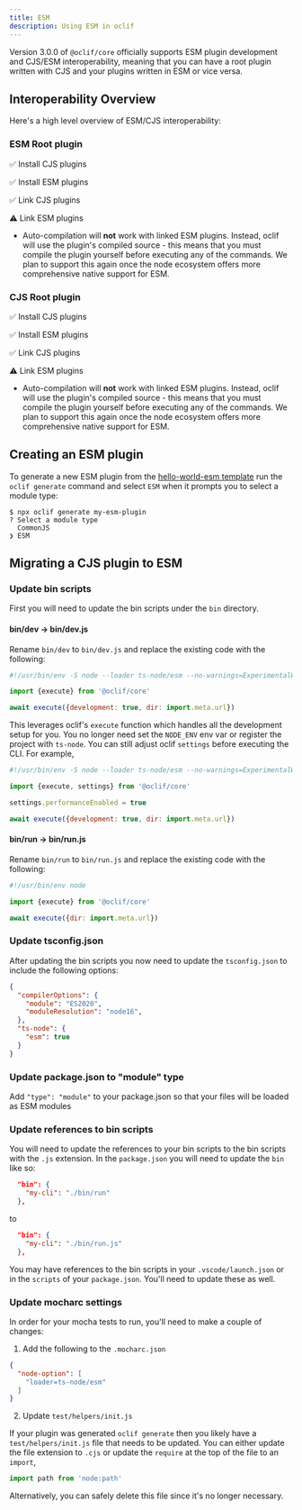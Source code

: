 ```yaml
---
title: ESM
description: Using ESM in oclif
---
```


Version 3.0.0 of `@oclif/core` officially supports ESM plugin development and CJS/ESM interoperability, meaning that you can have a root plugin written with CJS and your plugins written in ESM or vice versa.

## Interoperability Overview

Here's a high level overview of ESM/CJS interoperability:

### ESM Root plugin
✅ Install CJS plugins

✅ Install ESM plugins

✅ Link CJS plugins

⚠️ Link ESM plugins

  - Auto-compilation will **not** work with linked ESM plugins. Instead, oclif will use the plugin's compiled source - this means that you must compile the plugin yourself before executing any of the commands. We plan to support this again once the node ecosystem offers more comprehensive native support for ESM.

### CJS Root plugin
✅ Install CJS plugins

✅ Install ESM plugins

✅ Link CJS plugins

⚠️ Link ESM plugins

  - Auto-compilation will **not** work with linked ESM plugins. Instead, oclif will use the plugin's compiled source - this means that you must compile the plugin yourself before executing any of the commands. We plan to support this again once the node ecosystem offers more comprehensive native support for ESM.

## Creating an ESM plugin

To generate a new ESM plugin from the [hello-world-esm template](https://github.com/oclif/hello-world-esm) run the `oclif generate` command and select `ESM` when it prompts you to select a module type:

```
$ npx oclif generate my-esm-plugin
? Select a module type
  CommonJS
❯ ESM
```

## Migrating a CJS plugin to ESM

### Update bin scripts

First you will need to update the bin scripts under the `bin` directory.

#### bin/dev → bin/dev.js

Rename `bin/dev` to `bin/dev.js` and replace the existing code with the following:

```js
#!/usr/bin/env -S node --loader ts-node/esm --no-warnings=ExperimentalWarning

import {execute} from '@oclif/core'

await execute({development: true, dir: import.meta.url})
```

This leverages oclif's `execute` function which handles all the development setup for you. You no longer need set the `NODE_ENV` env var or register the project with `ts-node`. You can still adjust oclif `settings` before executing the CLI. For example,

```js
#!/usr/bin/env -S node --loader ts-node/esm --no-warnings=ExperimentalWarning

import {execute, settings} from '@oclif/core'

settings.performanceEnabled = true

await execute({development: true, dir: import.meta.url})
```


#### bin/run → bin/run.js

Rename `bin/run` to `bin/run.js` and replace the existing code with the following:

```js
#!/usr/bin/env node

import {execute} from '@oclif/core'

await execute({dir: import.meta.url})
```

### Update tsconfig.json

After updating the bin scripts you now need to update the `tsconfig.json` to include the following options:

```json
{
  "compilerOptions": {
    "module": "ES2020",
    "moduleResolution": "node16",
  },
  "ts-node": {
    "esm": true
  }
}
```

### Update package.json to "module" type

Add `"type": "module"` to your package.json so that your files will be loaded as ESM modules


### Update references to bin scripts

You will need to update the references to your bin scripts to the bin scripts with the `.js` extension. In the `package.json` you will need to update the `bin` like so:

```json
  "bin": {
    "my-cli": "./bin/run"
  },
```
to

```json
  "bin": {
    "my-cli": "./bin/run.js"
  },
```

You may have references to the bin scripts in your `.vscode/launch.json` or in the `scripts` of your `package.json`. You'll need to update these as well.

### Update mocharc settings

In order for your mocha tests to run, you'll need to make a couple of changes:

1. Add the following to the `.mocharc.json`

```json
{
  "node-option": [
    "loader=ts-node/esm"
  ]
}
```

2. Update `test/helpers/init.js`

If your plugin was generated `oclif generate` then you likely have a `test/helpers/init.js` file that needs to be updated. You can either update the file extension to `.cjs` or update the `require` at the top of the file to an `import`,

```js
import path from 'node:path'
```

Alternatively, you can safely delete this file since it's no longer necessary.
